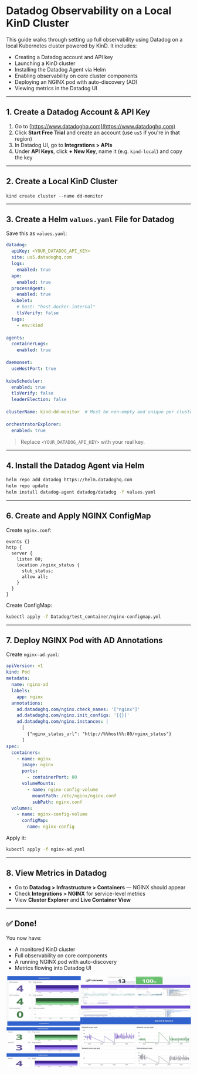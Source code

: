 # Datadog Observability on a Local KinD Cluster

This guide walks through setting up full observability using Datadog on a local Kubernetes cluster powered by KinD. It includes:
- Creating a Datadog account and API key
- Launching a KinD cluster
- Installing the Datadog Agent via Helm
- Enabling observability on core cluster components
- Deploying an NGINX pod with auto-discovery (AD)
- Viewing metrics in the Datadog UI

---

## 1. Create a Datadog Account & API Key

1. Go to [https://www.datadoghq.com](https://www.datadoghq.com)
2. Click **Start Free Trial** and create an account (use `us5` if you're in that region)
3. In Datadog UI, go to **Integrations > APIs**
4. Under **API Keys**, click **+ New Key**, name it (e.g. `kind-local`) and copy the key

---

## 2. Create a Local KinD Cluster

`kind create cluster --name dd-monitor`

---

## 3. Create a Helm `values.yaml` File for Datadog

Save this as `values.yaml`:

```yaml
datadog:
  apiKey: <YOUR_DATADOG_API_KEY>
  site: us5.datadoghq.com
  logs:
    enabled: true
  apm:
    enabled: true
  processAgent:
    enabled: true
  kubelet:
    # host: "host.docker.internal"
    tlsVerify: false
  tags:
    - env:kind

agents:
  containerLogs:
    enabled: true

daemonset:
  useHostPort: true

kubeScheduler:
  enabled: true
  tlsVerify: false
  leaderElection: false

clusterName: kind-dd-monitor  # Must be non-empty and unique per cluster

orchestratorExplorer:
  enabled: true
```

> Replace `<YOUR_DATADOG_API_KEY>` with your real key.

---

## 4. Install the Datadog Agent via Helm

```bash
helm repo add datadog https://helm.datadoghq.com
helm repo update
helm install datadog-agent datadog/datadog -f values.yaml
```

---

## 6. Create and Apply NGINX ConfigMap

Create `nginx.conf`:
```nginx
events {}
http {
  server {
    listen 80;
    location /nginx_status {
      stub_status;
      allow all;
    }
  }
}
```

Create ConfigMap:
```bash
kubectl apply -f Datadog/test_container/nginx-configmap.yml
```

---

## 7. Deploy NGINX Pod with AD Annotations

Create `nginx-ad.yaml`:
```yaml
apiVersion: v1
kind: Pod
metadata:
  name: nginx-ad
  labels:
    app: nginx
  annotations:
    ad.datadoghq.com/nginx.check_names: '["nginx"]'
    ad.datadoghq.com/nginx.init_configs: '[{}]'
    ad.datadoghq.com/nginx.instances: |
      [
        {"nginx_status_url": "http://%%host%%:80/nginx_status"}
      ]
spec:
  containers:
    - name: nginx
      image: nginx
      ports:
        - containerPort: 80
      volumeMounts:
        - name: nginx-config-volume
          mountPath: /etc/nginx/nginx.conf
          subPath: nginx.conf
  volumes:
    - name: nginx-config-volume
      configMap:
        name: nginx-config
```

Apply it:
```bash
kubectl apply -f nginx-ad.yaml
```

---

## 8. View Metrics in Datadog

- Go to **Datadog > Infrastructure > Containers** — NGINX should appear
- Check **Integrations > NGINX** for service-level metrics
- View **Cluster Explorer** and **Live Container View**

---

## ✅ Done!

You now have:
- A monitored KinD cluster
- Full observability on core components
- A running NGINX pod with auto-discovery
- Metrics flowing into Datadog UI

![monitoring](ddmonitoring.jpg)